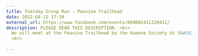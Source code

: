 ```yaml
---
title: Tuesday Group Run - Peavine Trailhead
date: 2022-04-12 17:30
external_url: https://www.facebook.com/events/689085412320411/
description: PLEASE READ THIS DESCRIPTION. <br>
  We will meet at the Peavine Trailhead by the Humane Society at 5&#58;30pm. No drop run (we stop for everyone at every intersection). The intermediate + group will be previewing the Whiskey Basin 10K course, Since the group is starting at the Peavine Trailhead instead of the official race start at the gazebo,  the total distance will be ~6.5 miles. There will also be a beginners group starting at the same place and time and we welcome everyone. <br>
  <br>
  
---
```

